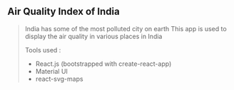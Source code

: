 ## Air Quality Index of India

> India has some of the most polluted city on earth
> This app is used to display the air quality in various places in India
>
> Tools used :
>
> - React.js (bootstrapped with create-react-app)
> - Material UI
> - react-svg-maps

